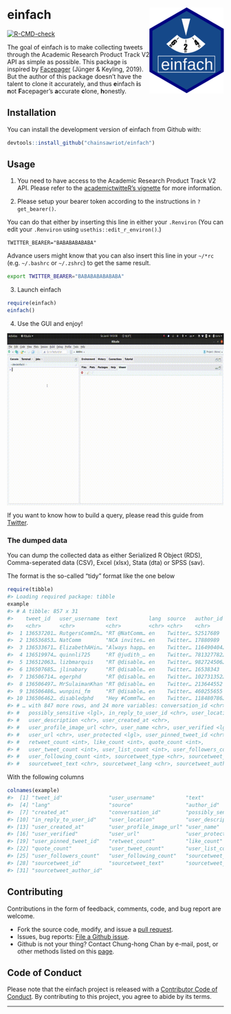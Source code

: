 
<!-- README.md is generated from README.Rmd. Please edit that file -->

# einfach <img src="man/figures/einfach_logo.png" align="right" height="200" />

<!-- badges: start -->

[![R-CMD-check](https://github.com/chainsawriot/einfach/workflows/R-CMD-check/badge.svg)](https://github.com/chainsawriot/einfach/actions)
<!-- badges: end -->

The goal of einfach is to make collecting tweets through the Academic
Research Product Track V2 API as simple as possible. This package is
inspired by [Facepager](https://github.com/strohne/Facepager) (Jünger &
Keyling, 2019). But the author of this package doesn’t have the talent
to clone it accurately, and thus **e**infach **i**s **n**ot
**F**acepager’s **a**ccurate **c**lone, **h**onestly.

## Installation

You can install the development version of einfach from Github with:

``` r
devtools::install_github("chainsawriot/einfach")
```

## Usage

1.  You need to have access to the Academic Research Product Track V2
    API. Please refer to the [academictwitteR’s
    vignette](https://cran.r-project.org/web/packages/academictwitteR/vignettes/academictwitteR-auth.html)
    for more information.

2.  Please setup your bearer token according to the instructions in
    `?get_bearer()`.

You can do that either by inserting this line in either your `.Renviron`
(You can edit your `.Renviron` using `usethis::edit_r_environ()`.)

    TWITTER_BEARER="BABABABABABA"

Advance users might know that you can also insert this line in your
`~/*rc` (e.g. `~/.bashrc` or `~/.zshrc`) to get the same result.

``` sh
export TWITTER_BEARER="BABABABABABABA"
```

3.  Launch einfach

<!-- end list -->

``` r
require(einfach)
einfach()
```

4.  Use the GUI and enjoy\!

<img src="man/figures/einfach.gif" align="center" height="400" />

If you want to know how to build a query, please read this guide from
[Twitter](https://developer.twitter.com/en/docs/twitter-api/tweets/search/integrate/build-a-query).

### The dumped data

You can dump the collected data as either Serialized R Object (RDS),
Comma-seperated data (CSV), Excel (xlsx), Stata (dta) or SPSS (sav).

The format is the so-called “tidy” format like the one below

``` r
require(tibble)
#> Loading required package: tibble
example
#> # A tibble: 857 x 31
#>    tweet_id   user_username  text          lang  source   author_id  created_at 
#>    <chr>      <chr>          <chr>         <chr> <chr>    <chr>      <chr>      
#>  1 136537201… RutgersCommIn… "RT @NatComm… en    Twitter… 52517689   2021-02-26…
#>  2 136536853… NatComm        "NCA invites… en    Twitter… 17880989   2021-02-26…
#>  3 136533671… ElizabethAHin… "Always happ… en    Twitter… 116490404… 2021-02-26…
#>  4 136519974… quinnli725     "RT @judith_… en    Twitter… 781327782… 2021-02-26…
#>  5 136512063… lizbmarquis    "RT @disable… en    Twitter… 982724506… 2021-02-26…
#>  6 136507685… jlinabary      "RT @disable… en    Twitter… 16538343   2021-02-25…
#>  7 136506714… egerphd        "RT @disable… en    Twitter… 102731352… 2021-02-25…
#>  8 136506497… MrSulaimanKhan "RT @disable… en    Twitter… 213644552  2021-02-25…
#>  9 136506486… wunpini_fm     "RT @disable… en    Twitter… 460255655  2021-02-25…
#> 10 136506462… disabledphd    "Hey #CommTw… en    Twitter… 118480786… 2021-02-25…
#> # … with 847 more rows, and 24 more variables: conversation_id <chr>,
#> #   possibly_sensitive <lgl>, in_reply_to_user_id <chr>, user_location <chr>,
#> #   user_description <chr>, user_created_at <chr>,
#> #   user_profile_image_url <chr>, user_name <chr>, user_verified <lgl>,
#> #   user_url <chr>, user_protected <lgl>, user_pinned_tweet_id <chr>,
#> #   retweet_count <int>, like_count <int>, quote_count <int>,
#> #   user_tweet_count <int>, user_list_count <int>, user_followers_count <int>,
#> #   user_following_count <int>, sourcetweet_type <chr>, sourcetweet_id <chr>,
#> #   sourcetweet_text <chr>, sourcetweet_lang <chr>, sourcetweet_author_id <chr>
```

With the following columns

``` r
colnames(example)
#>  [1] "tweet_id"               "user_username"          "text"                  
#>  [4] "lang"                   "source"                 "author_id"             
#>  [7] "created_at"             "conversation_id"        "possibly_sensitive"    
#> [10] "in_reply_to_user_id"    "user_location"          "user_description"      
#> [13] "user_created_at"        "user_profile_image_url" "user_name"             
#> [16] "user_verified"          "user_url"               "user_protected"        
#> [19] "user_pinned_tweet_id"   "retweet_count"          "like_count"            
#> [22] "quote_count"            "user_tweet_count"       "user_list_count"       
#> [25] "user_followers_count"   "user_following_count"   "sourcetweet_type"      
#> [28] "sourcetweet_id"         "sourcetweet_text"       "sourcetweet_lang"      
#> [31] "sourcetweet_author_id"
```

## Contributing

Contributions in the form of feedback, comments, code, and bug report
are welcome.

  - Fork the source code, modify, and issue a [pull
    request](https://docs.github.com/en/github/collaborating-with-issues-and-pull-requests/creating-a-pull-request-from-a-fork).
  - Issues, bug reports: [File a Github
    issue](https://github.com/chainsawriot/einfach).
  - Github is not your thing? Contact Chung-hong Chan by e-mail, post,
    or other methods listed on this
    [page](https://www.mzes.uni-mannheim.de/d7/en/profiles/chung-hong-chan).

## Code of Conduct

Please note that the einfach project is released with a [Contributor
Code of
Conduct](https://contributor-covenant.org/version/2/0/CODE_OF_CONDUCT.html).
By contributing to this project, you agree to abide by its terms.

-----
